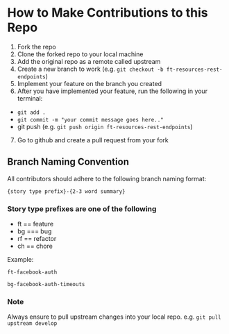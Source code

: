 # How to Make Contributions to this Repo

1.  Fork the repo
2.  Clone the forked repo to your local machine
3.  Add the original repo as a remote called upstream
4.  Create a new branch to work (e.g. `git checkout -b ft-resources-rest-endpoints`)
5.  Implement your feature on the branch you created
6.  After you have implemented your feature, run the following in your terminal:

-   `git add .`
-   `git commit -m "your commit message goes here.."`
-   git push (e.g. `git push origin ft-resources-rest-endpoints`)

7.  Go to github and create a pull request from your fork

## Branch Naming Convention

All contributors should adhere to the following branch naming format: 

```
{story type prefix}-{2-3 word summary}
```

### Story type prefixes are one of the following

-   ft == feature
-   bg === bug
-   rf == refactor
-   ch == chore

Example: 

```
ft-facebook-auth
```
```
bg-facebook-auth-timeouts
```

### Note
Always ensure to pull upstream changes into your local repo. e.g. `git pull upstream develop`
